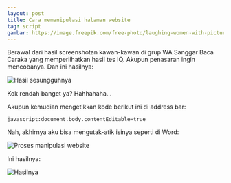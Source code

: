 ```yaml
--- 
layout: post
title: Cara memanipulasi halaman website
tag: script
gambar: https://image.freepik.com/free-photo/laughing-women-with-picture_23-2147829686.jpg
--- 
```


Berawal dari hasil screenshotan kawan-kawan di grup WA Sanggar Baca Caraka yang memperlihatkan hasil tes IQ. Akupun penasaran ingin mencobanya. Dan ini hasilnya:

![Hasil sesungguhnya](https://i.ibb.co/HVRDRNH/Screenshot-2020-07-19-08-25-57-56.png)

Kok rendah banget ya? Hahhahaha...

Akupun kemudian mengetikkan kode berikut ini di address bar:

```
javascript:document.body.contentEditable=true
```

Nah, akhirnya aku bisa mengutak-atik isinya seperti di Word:

![Proses manipulasi website](https://i.ibb.co/0C5wBVq/Screenshot-2020-07-19-08-31-58-78.png)

Ini hasilnya:

![Hasilnya](https://i.ibb.co/WzPxJXj/Screenshot-2020-07-19-08-27-15-71.png)
